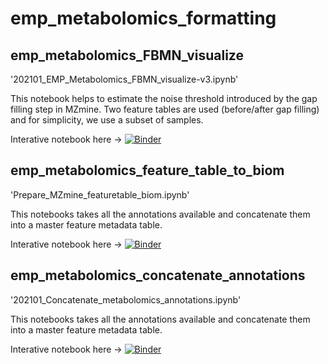 # emp_metabolomics_formatting

## emp_metabolomics_FBMN_visualize
'202101_EMP_Metabolomics_FBMN_visualize-v3.ipynb'

This notebook helps to estimate the noise threshold introduced by the gap filling step in MZmine. 
Two feature tables are used (before/after gap filling) and for simplicity, we use a subset of samples.

Interative notebook here -> [![Binder](https://mybinder.org/badge_logo.svg)](https://mybinder.org/v2/gh/lfnothias/emp_metabolomics_quickvisualization/HEAD?filepath=202101_EMP_Metabolomics_FBMN_visualize-v4.ipynb)

## emp_metabolomics_feature_table_to_biom
'Prepare_MZmine_featuretable_biom.ipynb'

This notebooks takes all the annotations available and concatenate them into a master feature metadata table.

Interative notebook here -> [![Binder](https://mybinder.org/badge_logo.svg)](https://mybinder.org/v2/gh/lfnothias/emp_metabolomics_quickvisualization/HEAD?filepath=Prepare_MZmine_featuretable_biom.ipynb)

## emp_metabolomics_concatenate_annotations
'202101_Concatenate_metabolomics_annotations.ipynb'

This notebooks takes all the annotations available and concatenate them into a master feature metadata table.

Interative notebook here -> [![Binder](https://mybinder.org/badge_logo.svg)](https://mybinder.org/v2/gh/lfnothias/emp_metabolomics_quickvisualization/HEAD?filepath=202101_Concatenate_metabolomics_annotations.ipynb)